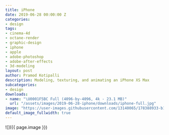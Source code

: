 ```yaml
---
title: iPhone
date: 2019-06-28 00:00:00 Z
categories:
- design
tags:
- cinema-4d
- octane-render
- graphic-design
- iphone
- apple
- adobe-photoshop
- adobe-after-effects
- 3d-modeling
layout: post
author: Pramod Kotipalli
description: Modeling, texturing, and animating an iPhone XS Max
subcategories:
- design
downloads:
- name: "\U0001F5BC️ Full (4096-by-4096, 4k - 23.1 MB)"
  url: "/assets/images/2019-06-28-iphone/downloads/iphone-full.jpg"
image: "https://user-images.githubusercontent.com/13140065/178388933-b1867df0-0e51-4f57-941a-71bbe19d8565.png"
default_image_fullwidth: true
---
```


![]({{ page.image }})
